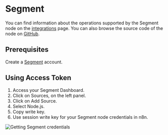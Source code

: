 # Segment

You can find information about the operations supported by the Segment node on the [integrations](https://n8n.io/integrations/n8n-nodes-base.segment) page. You can also browse the source code of the node on [GitHub](https://github.com/n8n-io/n8n/tree/master/packages/nodes-base/nodes/Segment).

## Prerequisites

Create a [Segment](https://segment.com/) account.

## Using Access Token

1. Access your Segment Dashboard.
2. Click on Sources, on the left panel.
3. Click on Add Source.
4. Select Node.js.
5. Copy write key.
6. Use session write key for your Segment node credentials in n8n.

![Getting Segment credentials](./using-access-token.gif)
